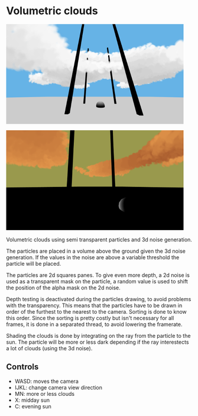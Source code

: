 # Volumetric clouds

![screenshot](../screenshots/clouds_1.png)

![screenshot](../screenshots/clouds_2.png)

Volumetric clouds using semi transparent particles and 3d noise generation.

The particles are placed in a volume above the ground given the 3d noise generation.
If the values in the noise are above a variable threshold the particle will be placed.

The particles are 2d squares panes. To give even more depth, a 2d noise is used as a transparent mask
on the particle, a random value is used to shift the position of the alpha mask on the 2d noise.

Depth testing is deactivated during the particles drawing, to avoid problems with the transparency.
This means that the particles have to be drawn in order of the furthest to the nearest to the camera.
Sorting is done to know this order. Since the sorting is pretty costly but isn't necessary for all frames, it
is done in a separated thread, to avoid lowering the framerate.

Shading the clouds is done by integrating on the ray from the particle to the sun.
The particle will be more or less dark depending if the ray interestects a lot of clouds (using the 3d noise).

## Controls

- WASD: moves the camera
- IJKL: change camera view direction
- MN: more or less clouds
- X: midday sun
- C: evening sun
